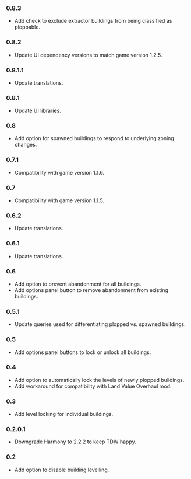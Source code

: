 ### 0.8.3
- Add check to exclude extractor buildings from being classified as ploppable.

### 0.8.2
- Update UI dependency versions to match game version 1.2.5.

### 0.8.1.1
- Update translations.

### 0.8.1
- Update UI libraries.

### 0.8
- Add option for spawned buildings to respond to underlying zoning changes.

### 0.7.1
- Compatibility with game version 1.1.6.

### 0.7
- Compatibility with game version 1.1.5.

### 0.6.2
- Update translations.

### 0.6.1
- Update translations.

### 0.6
- Add option to prevent abandonment for all buildings.
- Add options panel button to remove abandonment from existing buildings.

### 0.5.1
- Update queries used for differentiating plopped vs. spawned buildings.

### 0.5
- Add options panel buttons to lock or unlock all buildings.

### 0.4
- Add option to automatically lock the levels of newly plopped buildings.
- Add workaround for compatibility with Land Value Overhaul mod.

### 0.3
- Add level locking for individual buildings.

### 0.2.0.1
- Downgrade Harmony to 2.2.2 to keep TDW happy.

### 0.2
- Add option to disable building levelling.